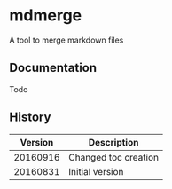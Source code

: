 # mdmerge

A tool to merge markdown files

## Documentation

Todo

## History

|Version|Description|
|---|---|
|20160916|Changed toc creation|
|20160831|Initial version|
